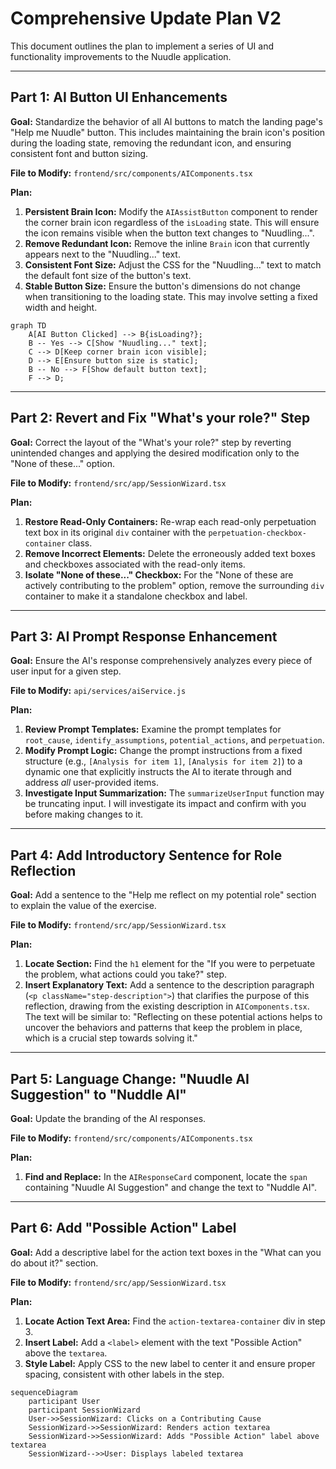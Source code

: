 # Comprehensive Update Plan V2

This document outlines the plan to implement a series of UI and functionality improvements to the Nuudle application.

---

## Part 1: AI Button UI Enhancements

**Goal:** Standardize the behavior of all AI buttons to match the landing page's "Help me Nuudle" button. This includes maintaining the brain icon's position during the loading state, removing the redundant icon, and ensuring consistent font and button sizing.

**File to Modify:** `frontend/src/components/AIComponents.tsx`

**Plan:**

1.  **Persistent Brain Icon:** Modify the `AIAssistButton` component to render the corner brain icon regardless of the `isLoading` state. This will ensure the icon remains visible when the button text changes to "Nuudling...".
2.  **Remove Redundant Icon:** Remove the inline `Brain` icon that currently appears next to the "Nuudling..." text.
3.  **Consistent Font Size:** Adjust the CSS for the "Nuudling..." text to match the default font size of the button's text.
4.  **Stable Button Size:** Ensure the button's dimensions do not change when transitioning to the loading state. This may involve setting a fixed width and height.

```mermaid
graph TD
    A[AI Button Clicked] --> B{isLoading?};
    B -- Yes --> C[Show "Nuudling..." text];
    C --> D[Keep corner brain icon visible];
    D --> E[Ensure button size is static];
    B -- No --> F[Show default button text];
    F --> D;
```

---

## Part 2: Revert and Fix "What's your role?" Step

**Goal:** Correct the layout of the "What's your role?" step by reverting unintended changes and applying the desired modification only to the "None of these..." option.

**File to Modify:** `frontend/src/app/SessionWizard.tsx`

**Plan:**

1.  **Restore Read-Only Containers:** Re-wrap each read-only perpetuation text box in its original `div` container with the `perpetuation-checkbox-container` class.
2.  **Remove Incorrect Elements:** Delete the erroneously added text boxes and checkboxes associated with the read-only items.
3.  **Isolate "None of these..." Checkbox:** For the "None of these are actively contributing to the problem" option, remove the surrounding `div` container to make it a standalone checkbox and label.

---

## Part 3: AI Prompt Response Enhancement

**Goal:** Ensure the AI's response comprehensively analyzes every piece of user input for a given step.

**File to Modify:** `api/services/aiService.js`

**Plan:**

1.  **Review Prompt Templates:** Examine the prompt templates for `root_cause`, `identify_assumptions`, `potential_actions`, and `perpetuation`.
2.  **Modify Prompt Logic:** Change the prompt instructions from a fixed structure (e.g., `[Analysis for item 1]`, `[Analysis for item 2]`) to a dynamic one that explicitly instructs the AI to iterate through and address *all* user-provided items.
3.  **Investigate Input Summarization:** The `summarizeUserInput` function may be truncating input. I will investigate its impact and confirm with you before making changes to it.

---

## Part 4: Add Introductory Sentence for Role Reflection

**Goal:** Add a sentence to the "Help me reflect on my potential role" section to explain the value of the exercise.

**File to Modify:** `frontend/src/app/SessionWizard.tsx`

**Plan:**

1.  **Locate Section:** Find the `h1` element for the "If you were to perpetuate the problem, what actions could you take?" step.
2.  **Insert Explanatory Text:** Add a sentence to the description paragraph (`<p className="step-description">`) that clarifies the purpose of this reflection, drawing from the existing description in `AIComponents.tsx`. The text will be similar to: "Reflecting on these potential actions helps to uncover the behaviors and patterns that keep the problem in place, which is a crucial step towards solving it."

---

## Part 5: Language Change: "Nuudle AI Suggestion" to "Nuddle AI"

**Goal:** Update the branding of the AI responses.

**File to Modify:** `frontend/src/components/AIComponents.tsx`

**Plan:**

1.  **Find and Replace:** In the `AIResponseCard` component, locate the `span` containing "Nuudle AI Suggestion" and change the text to "Nuddle AI".

---

## Part 6: Add "Possible Action" Label

**Goal:** Add a descriptive label for the action text boxes in the "What can you do about it?" section.

**File to Modify:** `frontend/src/app/SessionWizard.tsx`

**Plan:**

1.  **Locate Action Text Area:** Find the `action-textarea-container` div in step 3.
2.  **Insert Label:** Add a `<label>` element with the text "Possible Action" above the `textarea`.
3.  **Style Label:** Apply CSS to the new label to center it and ensure proper spacing, consistent with other labels in the step.

```mermaid
sequenceDiagram
    participant User
    participant SessionWizard
    User->>SessionWizard: Clicks on a Contributing Cause
    SessionWizard->>SessionWizard: Renders action textarea
    SessionWizard->>SessionWizard: Adds "Possible Action" label above textarea
    SessionWizard-->>User: Displays labeled textarea